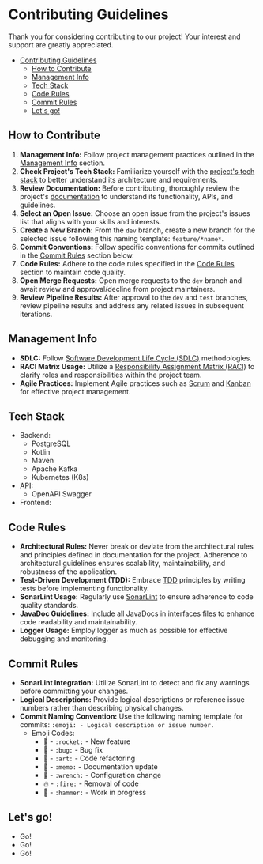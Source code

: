 # Contributing Guidelines

Thank you for considering contributing to our project! Your interest and support are greatly appreciated.

- [Contributing Guidelines](#contributing-guidelines)
  - [How to Contribute](#how-to-contribute)
  - [Management Info](#management-info)
  - [Tech Stack](#tech-stack)
  - [Code Rules](#code-rules)
  - [Commit Rules](#commit-rules)
  - [Let's go!](#lets-go)


## How to Contribute

1. **Management Info:** Follow project management practices outlined in the [Management Info](#management-info) section.
2. **Check Project's Tech Stack:** Familiarize yourself with the [project's tech stack](#tech-stack) to better understand its architecture and requirements.
3. **Review Documentation:** Before contributing, thoroughly review the project's [documentation](./docs/home.md) to understand its functionality, APIs, and guidelines.
5. **Select an Open Issue:** Choose an open issue from the project's issues list that aligns with your skills and interests.
6. **Create a New Branch:** From the `dev` branch, create a new branch for the selected issue following this naming template: `feature/*name*`.
7. **Commit Conventions:** Follow specific conventions for commits outlined in the [Commit Rules](#commit-rules) section below.
8. **Code Rules:** Adhere to the code rules specified in the [Code Rules](#commit-rules) section to maintain code quality.
9.  **Open Merge Requests:** Open merge requests to the `dev` branch and await review and approval/decline from project maintainers.
10. **Review Pipeline Results:** After approval to the `dev` and `test` branches, review pipeline results and address any related issues in subsequent iterations.

## Management Info
- **SDLC:** Follow [Software Development Life Cycle (SDLC)](https://en.wikipedia.org/wiki/Systems_development_life_cycle) methodologies.
- **RACI Matrix Usage:** Utilize a [Responsibility Assignment Matrix (RACI)](https://en.wikipedia.org/wiki/Responsibility_assignment_matrix) to clarify roles and responsibilities within the project team.
- **Agile Practices:** Implement Agile practices such as [Scrum](https://en.wikipedia.org/wiki/Scrum_(software_development)) and [Kanban](https://en.wikipedia.org/wiki/Kanban) for effective project management.


## Tech Stack
- Backend:
  - PostgreSQL
  - Kotlin
  - Maven
  - Apache Kafka
  - Kubernetes (K8s)
- API:
  - OpenAPI Swagger
- Frontend:
  <!-- - //TODO add client frontend  -->

## Code Rules
- **Architectural Rules:** Never break or deviate from the architectural rules and principles defined in documentation for the project. Adherence to architectural guidelines ensures scalability, maintainability, and robustness of the application.
- **Test-Driven Development (TDD):** Embrace [TDD](https://en.wikipedia.org/wiki/Test-driven_development) principles by writing tests before implementing functionality.
- **SonarLint Usage:** Regularly use [SonarLint](https://plugins.jetbrains.com/plugin/7973-sonarlint) to ensure adherence to code quality standards.
- **JavaDoc Guidelines:** Include all JavaDocs in interfaces files to enhance code readability and maintainability.
- **Logger Usage:** Employ logger as much as possible for effective debugging and monitoring.


## Commit Rules
- **SonarLint Integration:** Utilize SonarLint to detect and fix any warnings before committing your changes.
- **Logical Descriptions:** Provide logical descriptions or reference issue numbers rather than describing physical changes.
- **Commit Naming Convention:** Use the following naming template for commits: `:emoji: - Logical description or issue number.`
    - Emoji Codes:
        - :rocket: - `:rocket:` - New feature
        - :bug: - `:bug:` - Bug fix
        - :art: - `:art:` - Code refactoring
        - :memo: - `:memo:` - Documentation update
        - :wrench: - `:wrench:` - Configuration change
        - :fire: - `:fire:` - Removal of code
        - :hammer: - `:hammer:` - Work in progress

## Let's go!
- Go!
- Go!
- Go!